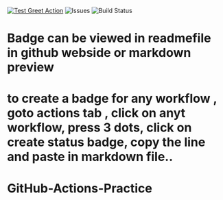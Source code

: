 [![Test Greet Action](https://github.com/Rakshith-Kotian/GitHub-Actions-Practice/actions/workflows/greet.yml/badge.svg)](https://github.com/Rakshith-Kotian/GitHub-Actions-Practice/actions/workflows/greet.yml)
![Issues](https://img.shields.io/github/issues/Rakshith-Kotian/GitHub-Actions-Practice)
![Build Status](https://img.shields.io/badge/build-passing-brightgreen)

# Badge can be viewed in readmefile in github webside or markdown preview
# to create a badge for any workflow , goto actions tab , click on anyt workflow, press 3 dots, click on create status badge, copy the line and paste in markdown file..
# GitHub-Actions-Practice